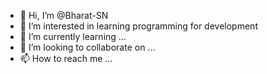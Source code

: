 - 👋 Hi, I’m @Bharat-SN
- 👀 I’m interested in learning programming for development
- 🌱 I’m currently learning ...
- 💞️ I’m looking to collaborate on ...
- 📫 How to reach me ...

<!---
Bharat-SN/Bharat-SN is a ✨ special ✨ repository because its `README.md` (this file) appears on your GitHub profile.
You can click the Preview link to take a look at your changes.
--->
